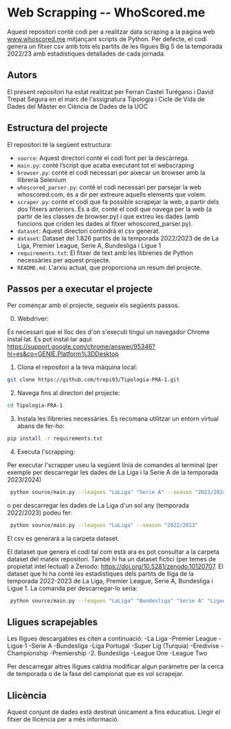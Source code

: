 # Web Scrapping -- WhoScored.me

Aquest repositori conté codi per a realitzar data scraping a la pàgina web www.whoscored.me mitjançant scripts de Python. Per defecte, el codi genera un fitxer csv amb tots els partits de les lligues Big 5 de la temporada 2022/23 amb estadístiques detallades de cada jornada. 

## Autors
El present repositori ha estat realitzat per Ferran Castel Turégano i David Trepat Segura en el marc de l'assignatura Tipologia i Cicle de Vida de Dades del Màster en Ciència de Dades de la UOC

## Estructura del projecte

El repositori té la següent estructura:

  - `source`: Aquest directori conté el codi font per la descàrrega.
  - `main.py`: conté l’script que acaba executant tot el webscraping
  - `browser.py`: conté el codi necessari per aixecar un browser amb la llibreria Selenium
  - `whoscored_parser.py`: conté el codi necessari per parsejar la web whoscored.com, és a dir per extreure aquells elements que volem.
  - `scraper.py`: conté el codi que fa possible scrapejar la web, a partir dels dos fitxers anteriors. És a dir, conté el codi que navega per la web (a partir de les classes de browser.py) i que extreu les dades (amb funcions que criden les dades al fitxer whoscored_parser.py).
- `dataset`: Aquest directori contindrà el csv generat.
- `dataset`: Dataset del 1.826 partits de la temporada 2022/2023 de de La Liga, Premier League, Serie A, Bundesliga i Ligue 1
- `requirements.txt`: El fitxer de text amb les llibreries de Python necessàries per aquest projecte.
- `README.md`: L'arxiu actual, que proporciona un resum del projecte.

## Passos per a executar el projecte

Per començar amb el projecte, segueix els següents passos.

0. Webdriver:

És necessari que el lloc des d'on s'executi tingui un navegador Chrome instal·lat. Es pot instal·lar aquí: https://support.google.com/chrome/answer/95346?hl=es&co=GENIE.Platform%3DDesktop

1. Clona el repositori a la teva màquina local:

```bash
git clone https://github.com/trepi93/Tipologia-PRA-1.git
```

2. Navega fins al directori del projecte:

```bash
cd Tipologia-PRA-1
```

3. Instala les llibreries necessàries. Es recomana utilitzar un entorn virtual abans de fer-ho:

```bash
pip install -r requirements.txt
```

4. Executa l'scrapping:

 Per executar l'scrapper useu la següent línia de comandes al terminal (per exemple per descarregar les dades de La Liga i la Serie A de la temporada 2023/2024)
   ```bash
    python source/main.py --leagues "LaLiga" "Serie A" --season "2023/2024"
   ```
o per descarregar les dades de La Liga d'un sol any (temporada 2022/2023) podeu fer:

   ```bash
    python source/main.py --leagues "LaLiga" --season "2022/2023"
   ```

   El csv es generarà a la carpeta dataset.

   El dataset que genera el codi tal com està ara es pot consultar a la carpeta dataset del mateix repositori. També hi ha un dataset fictici (per temes de propietat intel·lectual) a Zenodo: https://doi.org/10.5281/zenodo.10120707. El dataset que hi ha conté les estadístiques dels partits de lliga de la temporada 2022-2023 de La Liga, Premier League, Serie A, Bundesliga i Ligue 1. La comanda per descarregar-lo seria:
      
   ```bash
    python source/main.py --leagues "LaLiga" "Bundesliga" "Serie A" "Ligue 1" "Premier League" --season "2022/2023"
   ```

## Lligues scrapejables

Les lligues descargables es citen a continuació:
-La Liga
-Premier League
-Ligue 1
-Serie A
-Bundesliga
-Liga Portugal
-Super Lig (Turquia)
-Eredivise
-Championship
-Premiership
-2. Bundesliga
-League One
-League Two

Per descarregar altres lligues caldria modificar algun paràmetre per la cerca de temporada o de la fase del campionat que es vol scrapejar.

## Llicència

Aquest conjunt de dades està destinat únicament a fins educatius. Llegir el fitxer de llicència per a més informació.





